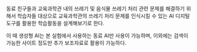 동료 친구들과 교육과학관 내의 쓰레기 및 음식물 쓰레기 처리 관련 문제를 해결하기 위해서 학습자들 대상으로 교육과학관의 쓰레기 처리 문제를 인식시킬 수 있는 AI 디지털 도구를 활용한 학습활동을 설계해보기로 한다. 

이 때 생성형 AI는 본 실험에서 사용하는 동료 AI만 사용이 가능하며, 이외에는 검색이 가능한 사이트 정도만 추가 보조자료로 활용이 가능하다.